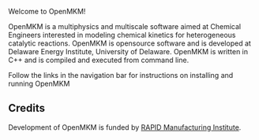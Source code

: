 
Welcome to OpenMKM!  

OpenMKM is a multiphysics and multiscale software aimed at Chemical Engineers interested in 
modeling chemical kinetics for heterogeneous catalytic reactions. OpenMKM is opensource software 
and is developed at Delaware Energy Institute, University of Delaware. 
OpenMKM is written in C++ and is compiled and executed from command line. 

Follow the links in the navigation bar for instructions on installing and running OpenMKM


## Credits
 Development of OpenMKM is funded by [RAPID Manufacturing Institute](www.aiche.org/rapid).
